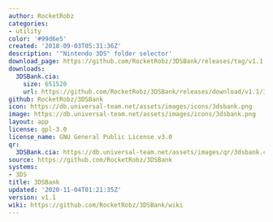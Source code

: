 ```yaml
---
author: RocketRobz
categories:
- utility
color: '#99d6e5'
created: '2018-09-03T05:31:36Z'
description: '"Nintendo 3DS" folder selector'
download_page: https://github.com/RocketRobz/3DSBank/releases/tag/v1.1
downloads:
  3DSBank.cia:
    size: 651520
    url: https://github.com/RocketRobz/3DSBank/releases/download/v1.1/3DSBank.cia
github: RocketRobz/3DSBank
icon: https://db.universal-team.net/assets/images/icons/3dsbank.png
image: https://db.universal-team.net/assets/images/icons/3dsbank.png
layout: app
license: gpl-3.0
license_name: GNU General Public License v3.0
qr:
  3DSBank.cia: https://db.universal-team.net/assets/images/qr/3dsbank.cia.png
source: https://github.com/RocketRobz/3DSBank
systems:
- 3DS
title: 3DSBank
updated: '2020-11-04T01:21:35Z'
version: v1.1
wiki: https://github.com/RocketRobz/3DSBank/wiki
---
```

